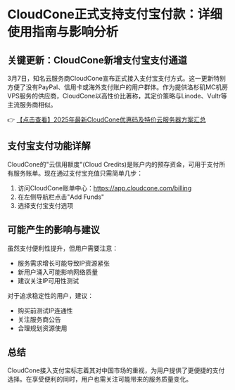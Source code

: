 # CloudCone正式支持支付宝付款：详细使用指南与影响分析

## 关键更新：CloudCone新增支付宝支付通道
3月7日，知名云服务商CloudCone宣布正式接入支付宝支付方式。这一更新特别方便了没有PayPal、信用卡或海外支付账户的用户群体。作为提供洛杉矶MC机房VPS服务的供应商，CloudCone以高性价比著称，其定价策略与Linode、Vultr等主流服务商相似。

👉 [【点击查看】2025年最新CloudCone优惠码及特价云服务器方案汇总](https://bit.ly/Cloudcone)

## 支付宝支付功能详解
CloudCone的"云信用额度"(Cloud Credits)是账户内的预存资金，可用于支付所有服务账单。现在通过支付宝充值只需简单几步：

1. 访问CloudCone账单中心：https://app.cloudcone.com/billing
2. 在左侧导航栏点击"Add Funds"
3. 选择支付宝支付选项

## 可能产生的影响与建议
虽然支付便利性提升，但用户需要注意：
- 服务需求增长可能导致IP资源紧张
- 新用户涌入可能影响网络质量
- 建议关注IP可用性测试

对于追求稳定性的用户，建议：
* 购买前测试IP连通性
* 关注服务商公告
* 合理规划资源使用

## 总结
CloudCone接入支付宝标志着其对中国市场的重视，为用户提供了更便捷的支付选择。在享受便利的同时，用户也需关注可能带来的服务质量变化。